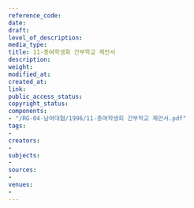 ```yaml
---
reference_code: 
date: 
draft: 
level_of_description: 
media_type: 
title: 11-총여학생회 간부학교 제안서
description: 
weight: 
modified_at: 
created_at: 
link: 
public_access_status: 
copyright_status: 
components:
- "/RG-04-남여대협/1996/11-총여학생회 간부학교 제안서.pdf"
tags:
- 
creators:
- 
subjects:
- 
sources:
- 
venues:
- 
---
```

